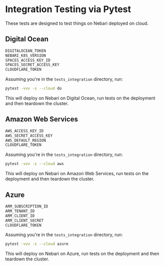# Integration Testing via Pytest

These tests are designed to test things on Nebari deployed
on cloud.


## Digital Ocean

```bash
DIGITALOCEAN_TOKEN
NEBARI_K8S_VERSION
SPACES_ACCESS_KEY_ID
SPACES_SECRET_ACCESS_KEY
CLOUDFLARE_TOKEN
```

Assuming you're in the `tests_integration` directory, run:

```bash
pytest -vvv -s --cloud do
```

This will deploy on Nebari on Digital Ocean, run tests on the deployment
and then teardown the cluster.

## Amazon Web Services

```bash
AWS_ACCESS_KEY_ID
AWS_SECRET_ACCESS_KEY
AWS_DEFAULT_REGION
CLOUDFLARE_TOKEN
```

Assuming you're in the `tests_integration` directory, run:

```bash
pytest -vvv -s --cloud aws
```

This will deploy on Nebari on Amazon Web Services, run tests on the deployment
and then teardown the cluster.


## Azure

```bash
ARM_SUBSCRIPTION_ID
ARM_TENANT_ID
ARM_CLIENT_ID
ARM_CLIENT_SECRET
CLOUDFLARE_TOKEN
```

Assuming you're in the `tests_integration` directory, run:

```bash
pytest -vvv -s --cloud azure
```

This will deploy on Nebari on Azure, run tests on the deployment
and then teardown the cluster.
